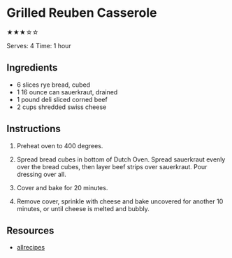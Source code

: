 # Grilled Reuben Casserole

★★★☆☆

Serves: 4
Time: 1 hour

## Ingredients

* 6 slices rye bread, cubed
* 1 16 ounce can sauerkraut, drained
* 1 pound deli sliced corned beef
* 2 cups shredded swiss cheese

## Instructions

1. Preheat oven to 400 degrees.

2. Spread bread cubes in bottom of Dutch Oven. Spread sauerkraut evenly over the bread cubes, then layer beef strips over sauerkraut. Pour dressing over all.

3. Cover and bake for 20 minutes.

4. Remove cover, sprinkle with cheese and bake uncovered for another 10 minutes, or until cheese is melted and bubbly.

## Resources

* [allrecipes](http://allrecipes.com/recipe/25407/reuben-casserole/)
